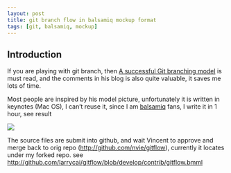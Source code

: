 ```yaml
---
layout: post
title: git branch flow in balsamiq mockup format
tags: [git, balsamiq, mockup]
---
```


## Introduction 
If you are playing with git branch, then [A successful Git branching model](http://nvie.com/git-model) is must read, and the comments in his blog is also quite valuable, it saves me lots of time.

Most people are inspired by his model picture, unfortunately it is written in keynotes (Mac OS), I can’t reuse it, since I am [balsamiq](http://www.balsamiq.com/) fans, I write it in 1 hour, see result 

![](https://mockupstogo.mybalsamiq.com/mockups/4191.png)

The source files are submit into github, and wait Vincent to approve and merge back to orig repo (http://github.com/nvie/gitflow), currently it locates under my forked repo. see http://github.com/larrycai/gitflow/blob/develop/contrib/gitflow.bmml


